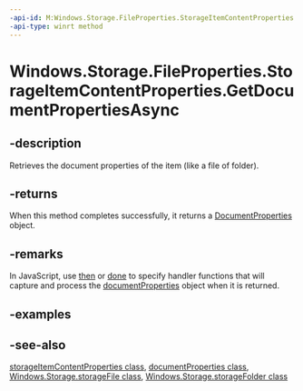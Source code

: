 ```yaml
---
-api-id: M:Windows.Storage.FileProperties.StorageItemContentProperties.GetDocumentPropertiesAsync
-api-type: winrt method
---
```


<!-- Method syntax
public Windows.Foundation.IAsyncOperation<Windows.Storage.FileProperties.DocumentProperties> GetDocumentPropertiesAsync()
-->

# Windows.Storage.FileProperties.StorageItemContentProperties.GetDocumentPropertiesAsync

## -description
Retrieves the document properties of the item (like a file of folder).

## -returns
When this method completes successfully, it returns a [DocumentProperties](documentproperties.md) object.

## -remarks
In JavaScript, use [then](http://msdn.microsoft.com/library/c63904fc-465b-4fd5-a1d6-e4fb200248e7) or [done](http://msdn.microsoft.com/library/9a5e6877-a2cf-421f-a91e-37d84ccb40da) to specify handler functions that will capture and process the [documentProperties](documentproperties.md) object when it is returned.

## -examples

## -see-also
[storageItemContentProperties class](storageitemcontentproperties.md), [documentProperties class](documentproperties.md), [Windows.Storage.storageFile class](../windows.storage/storagefile.md), [Windows.Storage.storageFolder class](../windows.storage/storagefolder.md)